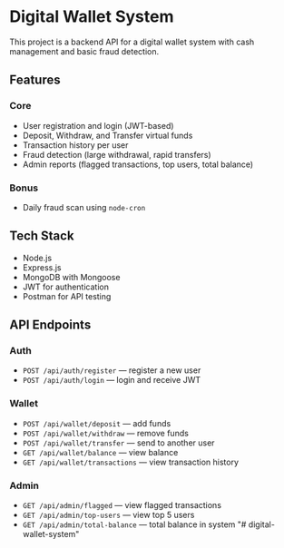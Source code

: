 # Digital Wallet System

This project is a backend API for a digital wallet system with cash management and basic fraud detection.

## Features

### Core
- User registration and login (JWT-based)
- Deposit, Withdraw, and Transfer virtual funds
- Transaction history per user
- Fraud detection (large withdrawal, rapid transfers)
- Admin reports (flagged transactions, top users, total balance)

### Bonus
- Daily fraud scan using `node-cron`

## Tech Stack
- Node.js
- Express.js
- MongoDB with Mongoose
- JWT for authentication
- Postman for API testing

## API Endpoints

### Auth
- `POST /api/auth/register` — register a new user
- `POST /api/auth/login` — login and receive JWT

### Wallet
- `POST /api/wallet/deposit` — add funds
- `POST /api/wallet/withdraw` — remove funds
- `POST /api/wallet/transfer` — send to another user
- `GET /api/wallet/balance` — view balance
- `GET /api/wallet/transactions` — view transaction history

### Admin
- `GET /api/admin/flagged` — view flagged transactions
- `GET /api/admin/top-users` — view top 5 users
- `GET /api/admin/total-balance` — total balance in system
"# digital-wallet-system" 
